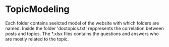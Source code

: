 # TopicModeling
Each folder contains seelcted model of the website with which folders are  named.
Inside the folder 
'doctopics.txt' reppresents the correlation between posts and topics.
The *.xlsx files contains the questions and answers who are mostly related to the topic.
